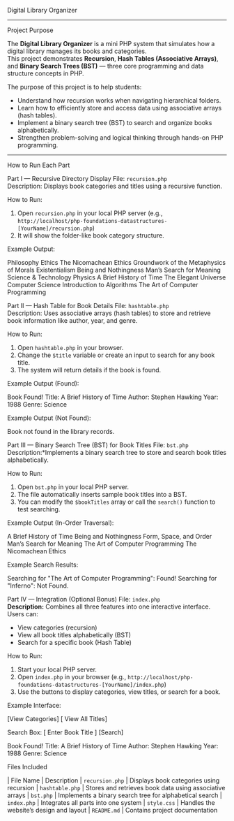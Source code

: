 Digital Library Organizer

---

 Project Purpose

The **Digital Library Organizer** is a mini PHP system that simulates how a digital library manages its books and categories.  
This project demonstrates **Recursion**, **Hash Tables (Associative Arrays)**, and **Binary Search Trees (BST)** — three core programming and data structure concepts in PHP.

The purpose of this project is to help students:
- Understand how recursion works when navigating hierarchical folders.
- Learn how to efficiently store and access data using associative arrays (hash tables).
- Implement a binary search tree (BST) to search and organize books alphabetically.
- Strengthen problem-solving and logical thinking through hands-on PHP programming.

---

How to Run Each Part

Part I — Recursive Directory Display
File: `recursion.php`  
Description: Displays book categories and titles using a recursive function.  

How to Run:
1. Open `recursion.php` in your local PHP server (e.g., `http://localhost/php-foundations-datastructures-[YourName]/recursion.php`)
2. It will show the folder-like book category structure.

Example Output:

Philosophy 
Ethics 
The Nicomachean Ethics 
Groundwork of the Metaphysics of Morals 
Existentialism 
Being and Nothingness 
Man’s Search for Meaning 
Science & Technology 
Physics 
A Brief History of Time 
The Elegant Universe 
Computer Science 
Introduction to Algorithms 
The Art of Computer Programming

Part II — Hash Table for Book Details
File: `hashtable.php`  
Description: Uses associative arrays (hash tables) to store and retrieve book information like author, year, and genre.

How to Run:
1. Open `hashtable.php` in your browser.  
2. Change the `$title` variable or create an input to search for any book title.  
3. The system will return details if the book is found.

Example Output (Found):

 Book Found! Title: A Brief History of Time Author: Stephen Hawking Year: 1988 Genre: Science

Example Output (Not Found):

 Book not found in the library records.



Part III — Binary Search Tree (BST) for Book Titles
File: `bst.php`  
Description:*Implements a binary search tree to store and search book titles alphabetically.

How to Run:
1. Open `bst.php` in your local PHP server.
2. The file automatically inserts sample book titles into a BST.
3. You can modify the `$bookTitles` array or call the `search()` function to test searching.

Example Output (In-Order Traversal):

A Brief History of Time 
Being and Nothingness 
Form, Space, and Order 
Man’s Search for Meaning 
The Art of Computer Programming 
The Nicomachean Ethics

Example Search Results:

Searching for "The Art of Computer Programming": Found! Searching for "Inferno": Not Found.



Part IV — Integration (Optional Bonus)
File: `index.php`  
**Description:** Combines all three features into one interactive interface.  
Users can:
- View categories (recursion)
- View all book titles alphabetically (BST)
- Search for a specific book (Hash Table)

How to Run:
1. Start your local PHP server.
2. Open `index.php` in your browser (e.g., `http://localhost/php-foundations-datastructures-[YourName]/index.php`)
3. Use the buttons to display categories, view titles, or search for a book.

Example Interface:

[View Categories]  [ View All Titles]

Search Box: [ Enter Book Title ] [Search]

 Book Found! Title: A Brief History of Time Author: Stephen Hawking Year: 1988 Genre: Science


Files Included

| File Name       | Description 
| `recursion.php`  | Displays book categories using recursion 
| `hashtable.php`  | Stores and retrieves book data using associative arrays 
| `bst.php`        | Implements a binary search tree for alphabetical search 
| `index.php`      | Integrates all parts into one system 
| `style.css`      | Handles the website’s design and layout 
| `README.md`      | Contains project documentation 
